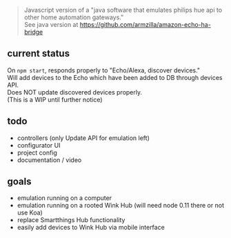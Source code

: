 > Javascript version of a "java software that emulates philips hue api to other home automation gateways."   
> See java version at https://github.com/armzilla/amazon-echo-ha-bridge

## current status
On ```npm start```, responds properly to "Echo/Alexa, discover devices."   
Will add devices to the Echo which have been added to DB through devices API.   
Does NOT update discovered devices properly.   
(This is a WIP until further notice)    

## todo
- controllers (only Update API for emulation left)
- configurator UI
- project config
- documentation / video

## goals
- emulation running on a computer
- emulation running on a rooted Wink Hub (will need node 0.11 there or not use Koa)
- replace Smartthings Hub functionality
- easily add devices to Wink Hub via mobile interface
